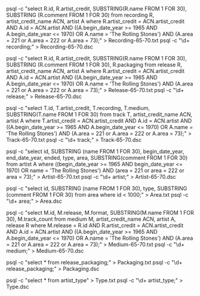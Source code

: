 psql -c "select R.id, R.artist_credit, SUBSTRING(R.name FROM 1 FOR 30), SUBSTRING (R.comment FROM 1 FOR 30) from recording R, artist_credit_name ACN, artist A where R.artist_credit = ACN.artist_credit AND A.id = ACN.artist AND ((A.begin_date_year >= 1965 AND A.begin_date_year <= 1970) OR A.name = 'The Rolling Stones') AND (A.area = 221 or A.area = 222 or A.area = 73);" > Recording-65-70.txt
psql -c "\d+ recording;" > Recording-65-70.dsc

psql -c "select R.id, R.artist_credit, SUBSTRING(R.name FROM 1 FOR 30), SUBSTRING (R.comment FROM 1 FOR 30), R.packaging from release R, artist_credit_name ACN, artist A where R.artist_credit = ACN.artist_credit AND A.id = ACN.artist AND ((A.begin_date_year >= 1965 AND A.begin_date_year <= 1970) OR A.name = 'The Rolling Stones') AND (A.area = 221 or A.area = 222 or A.area = 73);" > Release-65-70.txt
psql -c "\d+ release;" > Release-65-70.dsc

psql -c "select T.id, T.artist_credit, T.recording, T.medium, SUBSTRING(T.name FROM 1 FOR 30) from track T, artist_credit_name ACN, artist A where T.artist_credit = ACN.artist_credit AND A.id = ACN.artist AND ((A.begin_date_year >= 1965 AND A.begin_date_year <= 1970) OR A.name = 'The Rolling Stones') AND (A.area = 221 or A.area = 222 or A.area = 73);" > Track-65-70.txt
psql -c "\d+ track;" > Track-65-70.dsc

psql -c "select id, SUBSTRING (name FROM 1 FOR 30), begin_date_year, end_date_year, ended, type, area, SUBSTRING(comment FROM 1 FOR 30) from artist A where ((begin_date_year >= 1965 AND begin_date_year <= 1970) OR name = 'The Rolling Stones') AND (area = 221 or area = 222 or area = 73);" > Artist-65-70.txt
psql -c "\d+ artist;" > Artist-65-70.dsc

psql -c "select id, SUBSTRING (name FROM 1 FOR 30), type, SUBSTRING (comment FROM 1 FOR 30) from area where id < 1000;" > Area.txt
psql -c "\d+ area;" > Area.dsc

psql -c "select M.id, M.release, M.format, SUBSTRING(M.name FROM 1 FOR 30), M.track_count from medium M, artist_credit_name ACN, artist A, release R where M.release = R.id AND R.artist_credit = ACN.artist_credit AND A.id = ACN.artist AND ((A.begin_date_year >= 1965 AND A.begin_date_year <= 1970) OR A.name = 'The Rolling Stones') AND (A.area = 221 or A.area = 222 or A.area = 73);" > Medium-65-70.txt
psql -c "\d+ medium;" > Medium-65-70.dsc

psql -c "select * from release_packaging;" > Packaging.txt
psql -c "\d+ release_packaging;" > Packaging.dsc

psql -c "select * from artist_type" > Type.txt
psql -c "\d+ artist_type;" > Type.dsc
